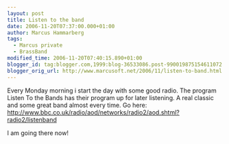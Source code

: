 ```yaml
---
layout: post
title: Listen to the band
date: 2006-11-20T07:37:00.000+01:00
author: Marcus Hammarberg
tags:
  - Marcus private
  - BrassBand
modified_time: 2006-11-20T07:40:15.890+01:00
blogger_id: tag:blogger.com,1999:blog-36533086.post-990019875154611072
blogger_orig_url: http://www.marcusoft.net/2006/11/listen-to-band.html
---
```


Every Monday morning i start the day with some good radio. The
program Listen To the Bands has their program up for later listening. A
real classic and some great band almost every time. Go here:
<http://www.bbc.co.uk/radio/aod/networks/radio2/aod.shtml?radio2/listenband>

I am going there now!
